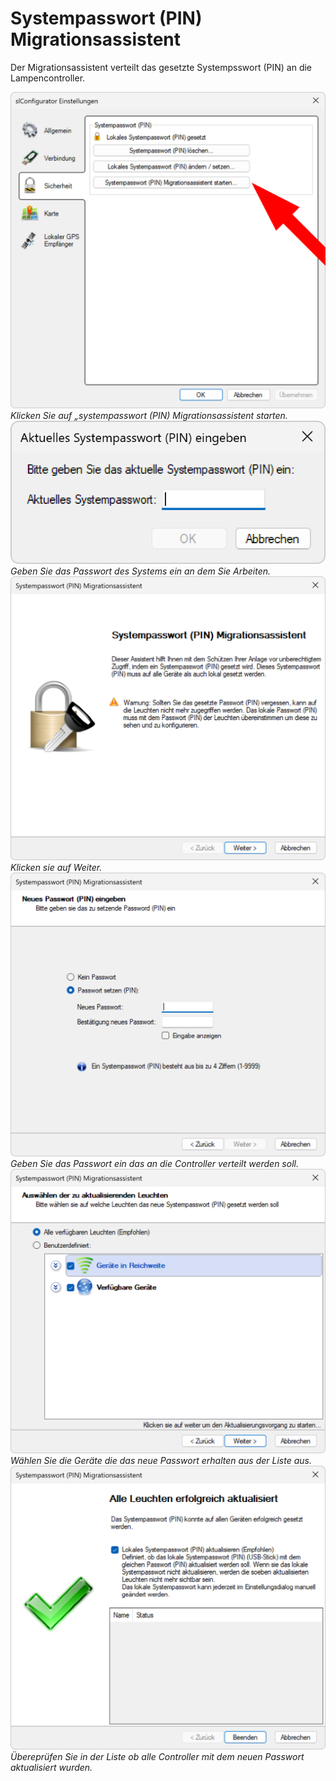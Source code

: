 # Systempasswort (PIN) Migrationsassistent

Der Migrationsassistent verteilt das gesetzte Systempsswort (PIN) an die Lampencontroller.

![Systempasswort Migration](migrationsassistent-1.png)
*Klicken Sie auf „systempasswort (PIN) Migrationsassistent starten.*
![Systempasswort Migration](migrationsassistent-2.png)
*Geben Sie das Passwort des Systems ein an dem Sie Arbeiten.*
![Systempasswort Migration](migrationsassistent-3.png)
*Klicken sie auf Weiter.*
![Systempasswort Migration](migrationsassistent-4.png)
*Geben Sie das Passwort ein das an die Controller verteilt werden soll.*
![Systempasswort Migration](migrationsassistent-5.png)
*Wählen Sie die Geräte die das neue Passwort erhalten aus der Liste aus.*
![Systempasswort Migration](migrationsassistent-6.png)
*Übereprüfen Sie in der Liste ob alle Controller mit dem neuen Passwort aktualisiert wurden.*